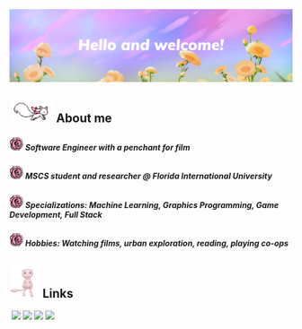 <img src="https://github.com/Noodulz/Noodulz/blob/master/assets/GHB1.png"/>

## [<img height="40" src="https://github.com/Noodulz/Noodulz/blob/master/assets/kyubey.gif"/>](https://github.com/Noodulz/Noodulz/blob/master/assets/kyubey.gif) About me

##### <img height="25" src="https://github.com/Noodulz/Noodulz/blob/master/assets/rose.png"/> Software Engineer with a penchant for film

##### <img height="25" src="https://github.com/Noodulz/Noodulz/blob/master/assets/rose.png"/> MSCS student and researcher @ Florida International University

##### <img height="25" src="https://github.com/Noodulz/Noodulz/blob/master/assets/rose.png"/> Specializations: Machine Learning, Graphics Programming, Game Development, Full Stack

##### <img height="25" src="https://github.com/Noodulz/Noodulz/blob/master/assets/rose.png"/> Hobbies: Watching films, urban exploration, reading, playing co-ops


## <img height="60" src="https://github.com/Noodulz/Noodulz/blob/master/assets/mew.gif"/> Links
<a href="https://jdzng-resume.tiiny.site/" rel="nofollow"><img src="https://camo.githubusercontent.com/d9a2646bbda906f71c96f04b6d503b0ba3ef0d129a2769c812a49e8a3220633e/68747470733a2f2f696d672e736869656c64732e696f2f62616467652f2d726573756d652d3333324234303f7374796c653d666c61742d737175617265" alt="" data-canonical-src="https://img.shields.io/badge/-resume-332B40?style=flat-square" style="height:29px;"></a>
<a href="https://bitbucket.org/kareUdon/workspace/repositories"><img src="https://img.shields.io/badge/Bitbucket-0747a6?style=for-the-badge&logo=bitbucket&logoColor=white"></img></a>
<a href="https://linkedin.com/in/jdzng04"><img src="https://img.shields.io/badge/LinkedIn-0077B5?style=for-the-badge&logo=linkedin&logoColor=white"></img></a>
<a href="mailto:jocelyndzuong04@gmail.com"><img src="https://img.shields.io/badge/Gmail-D14836?style=for-the-badge&logo=gmail&logoColor=white"/></a>
<a href="https://www.goodreads.com/user/show/56836919-noodles"><img src="https://img.shields.io/badge/Goodreads-372213?style=for-the-badge&logo=goodreads&logoColor=white"></img></a>


